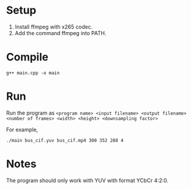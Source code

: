 # Setup

1. Install ffmpeg with x265 codec.
2. Add the command ffmpeg into PATH.

# Compile

```
g++ main.cpp -o main
```

# Run

Run the program as ```<program name> <input filename> <output filename> <number of frames> <width> <height> <downsampling factor>```

For example,

```
./main bus_cif.yuv bus_cif.mp4 300 352 288 4
```

# Notes

The program should only work with YUV with format YCbCr 4:2:0.
